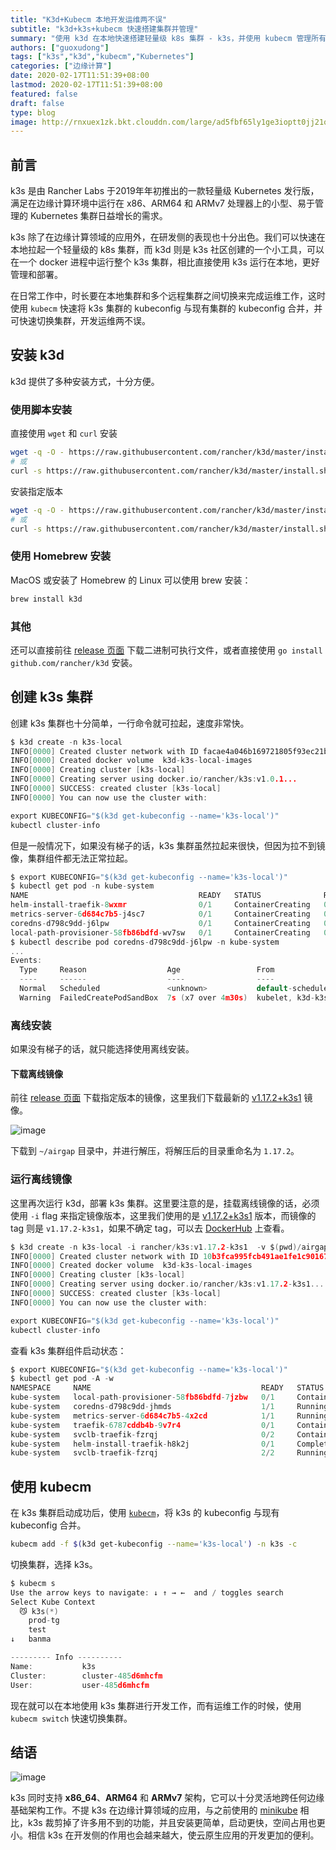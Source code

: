 ```yaml
---
title: "K3d+Kubecm 本地开发运维两不误"
subtitle: "k3d+k3s+kubecm 快速搭建集群并管理"
summary: "使用 k3d 在本地快速搭建轻量级 k8s 集群 - k3s，并使用 kubecm 管理所有集群。"
authors: ["guoxudong"]
tags: ["k3s","k3d","kubecm","Kubernetes"]
categories: ["边缘计算"]
date: 2020-02-17T11:51:39+08:00
lastmod: 2020-02-17T11:51:39+08:00
featured: false
draft: false
type: blog
image: http://rnxuex1zk.bkt.clouddn.com/large/ad5fbf65ly1ge3ioptt0jj21qi15owjf.jpg
---
```


## 前言

k3s 是由 Rancher Labs 于2019年年初推出的一款轻量级 Kubernetes 发行版，满足在边缘计算环境中运行在 x86、ARM64 和 ARMv7 处理器上的小型、易于管理的 Kubernetes 集群日益增长的需求。

k3s 除了在边缘计算领域的应用外，在研发侧的表现也十分出色。我们可以快速在本地拉起一个轻量级的 k8s 集群，而 k3d 则是 k3s 社区创建的一个小工具，可以在一个 docker 进程中运行整个 k3s 集群，相比直接使用 k3s 运行在本地，更好管理和部署。

在日常工作中，时长要在本地集群和多个远程集群之间切换来完成运维工作，这时使用 `kubecm` 快速将 k3s 集群的 kubeconfig 与现有集群的 kubeconfig 合并，并可快速切换集群，开发运维两不误。


## 安装 k3d

k3d 提供了多种安装方式，十分方便。

### 使用脚本安装

直接使用 `wget` 和 `curl` 安装

```bash
wget -q -O - https://raw.githubusercontent.com/rancher/k3d/master/install.sh | bash
# 或
curl -s https://raw.githubusercontent.com/rancher/k3d/master/install.sh | bash
```

安装指定版本

```bash
wget -q -O - https://raw.githubusercontent.com/rancher/k3d/master/install.sh | TAG=v1.3.4 bash
# 或
curl -s https://raw.githubusercontent.com/rancher/k3d/master/install.sh | TAG=v1.3.4 bash
```

### 使用 Homebrew 安装

MacOS 或安装了 Homebrew 的 Linux 可以使用 brew 安装：

```bash
brew install k3d
```

### 其他

还可以直接前往 [release 页面](https://github.com/rancher/k3d/releases) 下载二进制可执行文件，或者直接使用 `go install github.com/rancher/k3d` 安装。

## 创建 k3s 集群

创建 k3s 集群也十分简单，一行命令就可拉起，速度非常快。

```go
$ k3d create -n k3s-local
INFO[0000] Created cluster network with ID facae4a046b169721805f93ec21ba1acb65b9efb8cf35866529178cb0fba75a9
INFO[0000] Created docker volume  k3d-k3s-local-images
INFO[0000] Creating cluster [k3s-local]
INFO[0000] Creating server using docker.io/rancher/k3s:v1.0.1...
INFO[0000] SUCCESS: created cluster [k3s-local]
INFO[0000] You can now use the cluster with:

export KUBECONFIG="$(k3d get-kubeconfig --name='k3s-local')"
kubectl cluster-info
```

但是一般情况下，如果没有梯子的话，k3s 集群虽然拉起来很快，但因为拉不到镜像，集群组件都无法正常拉起。

```go
$ export KUBECONFIG="$(k3d get-kubeconfig --name='k3s-local')"
$ kubectl get pod -n kube-system
NAME                                      READY   STATUS              RESTARTS   AGE
helm-install-traefik-8wxmr                0/1     ContainerCreating   0          3m30s
metrics-server-6d684c7b5-j4sc7            0/1     ContainerCreating   0          3m30s
coredns-d798c9dd-j6lpw                    0/1     ContainerCreating   0          3m30s
local-path-provisioner-58fb86bdfd-wv7sw   0/1     ContainerCreating   0          3m30s
$ kubectl describe pod coredns-d798c9dd-j6lpw -n kube-system
...
Events:
  Type     Reason                  Age                 From                           Message
  ----     ------                  ----                ----                           -------
  Normal   Scheduled               <unknown>           default-scheduler              Successfully assigned kube-system/coredns-d798c9dd-j6lpw to k3d-k3s-local-server
  Warning  FailedCreatePodSandBox  7s (x7 over 4m30s)  kubelet, k3d-k3s-local-server  Failed create pod sandbox: rpc error: code = Unknown desc = failed to get sandbox image "k8s.gcr.io/pause:3.1": failed to pull image "k8s.gcr.io/pause:3.1": failed to pull and unpack image "k8s.gcr.io/pause:3.1": failed to resolve reference "k8s.gcr.io/pause:3.1": failed to do request: Head https://k8s.gcr.io/v2/pause/manifests/3.1: dial tcp 64.233.189.82:443: i/o timeout
```

### 离线安装

如果没有梯子的话，就只能选择使用离线安装。

#### 下载离线镜像
<!-- markdown-link-check-disable-next-line -->
前往 [release 页面](https://github.com/rancher/k3s/releases) 下载指定版本的镜像，这里我们下载最新的 [v1.17.2+k3s1](https://github.com/rancher/k3s/releases/tag/v1.17.2%2Bk3s1) 镜像。

![image](http://rnxuex1zk.bkt.clouddn.com/large/ad5fbf65gy1gbzdedmqpdj20sh0k776o.jpg)

下载到 `~/airgap` 目录中，并进行解压，将解压后的目录重命名为 `1.17.2`。

### 运行离线镜像
<!-- markdown-link-check-disable-next-line -->
这里再次运行 k3d，部署 k3s 集群。这里要注意的是，挂载离线镜像的话，必须使用 `-i` flag 来指定镜像版本，这里我们使用的是 [v1.17.2+k3s1](https://github.com/rancher/k3s/releases/tag/v1.17.2%2Bk3s1) 版本，而镜像的 tag 则是 `v1.17.2-k3s1`，如果不确定 tag，可以去 [DockerHub](https://hub.docker.com/r/rancher/k3s/tags) 上查看。

```go
$ k3d create -n k3s-local -i rancher/k3s:v1.17.2-k3s1  -v $(pwd)/airgap/v1.17.2/:/var/lib/rancher/k3s/agent/images/
INFO[0000] Created cluster network with ID 10b3fca995fcb491ae1fe1c901672bf6f0a0fd6f51785ba8403947d2773ebd43
INFO[0000] Created docker volume  k3d-k3s-local-images
INFO[0000] Creating cluster [k3s-local]
INFO[0000] Creating server using docker.io/rancher/k3s:v1.17.2-k3s1...
INFO[0000] SUCCESS: created cluster [k3s-local]
INFO[0000] You can now use the cluster with:

export KUBECONFIG="$(k3d get-kubeconfig --name='k3s-local')"
kubectl cluster-info
```

查看 k3s 集群组件启动状态：

```go
$ export KUBECONFIG="$(k3d get-kubeconfig --name='k3s-local')"
$ kubectl get pod -A -w
NAMESPACE     NAME                                      READY   STATUS              RESTARTS   AGE
kube-system   local-path-provisioner-58fb86bdfd-7jzbw   0/1     ContainerCreating   0          6m35s
kube-system   coredns-d798c9dd-jhmds                    1/1     Running             0          6m35s
kube-system   metrics-server-6d684c7b5-4x2cd            1/1     Running             0          6m35s
kube-system   traefik-6787cddb4b-9v7r4                  0/1     ContainerCreating   0          16s
kube-system   svclb-traefik-fzrqj                       0/2     ContainerCreating   0          15s
kube-system   helm-install-traefik-h8k2j                0/1     Completed           0          6m35s
kube-system   svclb-traefik-fzrqj                       2/2     Running             0          21s
```

## 使用 kubecm

在 k3s 集群启动成功后，使用 [`kubecm`](https://github.com/sunny0826/kubecm)，将 k3s 的 kubeconfig 与现有 kubeconfig 合并。

```bash
kubecm add -f $(k3d get-kubeconfig --name='k3s-local') -n k3s -c
```

切换集群，选择 k3s。

```go
$ kubecm s
Use the arrow keys to navigate: ↓ ↑ → ←  and / toggles search
Select Kube Context
  😼 k3s(*)
    prod-tg
    test
↓   banma

--------- Info ----------
Name:           k3s
Cluster:        cluster-485d6mhcfm
User:           user-485d6mhcfm
```

现在就可以在本地使用 k3s 集群进行开发工作，而有运维工作的时候，使用 `kubecm switch` 快速切换集群。

## 结语

![image](http://rnxuex1zk.bkt.clouddn.com/large/ad5fbf65gy1gbzegsyex5j20x90n70vv.jpg)

k3s 同时支持 **x86_64**、**ARM64** 和 **ARMv7** 架构，它可以十分灵活地跨任何边缘基础架构工作。不提 k3s 在边缘计算领域的应用，与之前使用的 [minikube](https://github.com/kubernetes/minikube) 相比，k3s 裁剪掉了许多用不到的功能，并且安装更简单，启动更快，空间占用也更小。相信 k3s 在开发侧的作用也会越来越大，使云原生应用的开发更加的便利。
